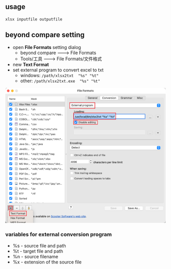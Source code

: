 ## usage 

    xlsx inputfile outputfile

## beyond compare setting

* open **File Formats** setting dialog
    + beyond compare ---> File Formats
    + Tools/工具 ---> File Formats/文件格式
* new **Text Format**
* set external program to convert excel to txt
  + windows: `/path/xlsx2txt  "%s" "%t"`
  + other: `/path/xlsx2txt.exe  "%s" "%t"`



![setting](docs/bc_setting.png)

### variables for external conversion program

* %s - source file and path
* %t - target file and path
* %n - source filename
* %x - extension of the source file

    
